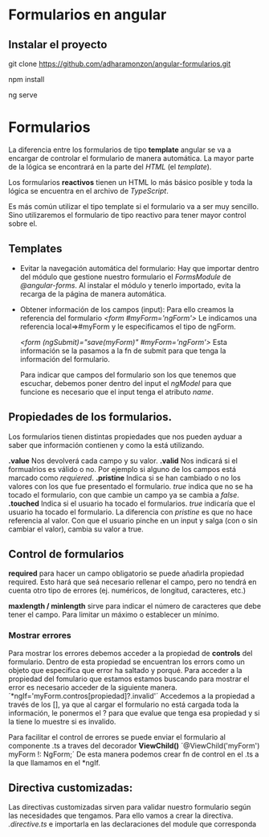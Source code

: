 # Formularios en angular

## Instalar el proyecto

git clone https://github.com/adharamonzon/angular-formularios.git

npm install

ng serve

# Formularios 

La diferencia entre los formularios de tipo **template** angular se va a encargar de controlar el formulario de manera automática. La mayor parte de la lógica se encontrará en la parte del *HTML* (el *template*).

Los formularios **reactivos** tienen un HTML lo más básico posible y toda la lógica se encuentra en el archivo de *TypeScript*.

Es más común utilizar el tipo template si el formulario va a ser muy sencillo. Sino utilizaremos el formulario de tipo reactivo para tener mayor control sobre el.   

## Templates

+ Evitar la navegación automática del formulario: 
  Hay que importar dentro del módulo que gestione nuestro formulario el *FormsModule* de *@angular-forms*.
  Al instalar el módulo y tenerlo importado, evita la recarga de la página de manera automática. 

+ Obtener información de los campos (input):
  Para ello creamos la referencia del formulario *<form #myForm='ngForm'>* Le indicamos una referencia local=>#myForm y le especificamos el tipo de ngForm. 
  
  *<form (ngSubmit)="save(myForm)" #myForm='ngForm'>* Esta información se la pasamos a la fn de submit para que tenga la información del formulario. 

  Para indicar que campos del formulario son los que tenemos que escuchar, debemos poner dentro del input el *ngModel* para que funcione es necesario que el input tenga el atributo *name*.

## Propiedades de los formularios. 
Los formularios tienen distintas propiedades que nos pueden ayduar a saber que información contienen y como la está utilizando. 

**.value** Nos devolverá cada campo y su valor. 
**.valid** Nos indicará si el formualrios es válido o no. Por ejemplo si alguno de los campos está marcado como *requiered*. 
**.pristine** Indica si se han cambiado o no los valores con los que fue presentado el formulario. *true* indica que no se ha tocado el formulario, con que cambie un campo ya se cambia a *false*. 
**.touched**  Indica si el usuario ha tocado el formularios. *true* indicaría que el usuario ha tocado el formulario. La diferencia con *pristine* es que no hace referencia al valor. Con que el usuario pinche en un input y salga (con o sin cambiar el valor), cambia su valor a true. 
## Control de formularios

  **required** para hacer un campo obligatorio se puede añadirla propiedad required. Esto hará que seá necesario rellenar el campo, pero no tendrá en cuenta otro tipo de errores (ej. numéricos, de longitud, caracteres, etc.)

  **maxlength / minlength** sirve para indicar el número de caracteres que debe tener el campo. Para limitar un máximo o establecer un mínimo. 

  ### Mostrar errores
  Para mostrar los errores debemos acceder a la propiedad de **controls** del formulario. Dentro de esta propiedad se encuentran los errors como un objeto que especifica que error ha saltado y porqué. 
  Para acceder a la propiedad del fomulario que estamos estamos buscando para mostrar el error es necesario acceder de la siguiente manera. 
  ´*ngIf='myForm.contros[propiedad]?.invalid'´ Accedemos a la propiedad a través de los [], ya que al cargar el formulario no está cargada toda la información, le ponermos el ? para que evalue que tenga esa propiedad y si la tiene lo muestre si es invalido.

Para facilitar el control de errores se puede enviar el formulario al componente .ts a traves del decorador **ViewChild()** 
´@ViewChild('myForm') myForm !: NgForm;´ De esta manera podemos crear fn de control en el .ts a la que llamamos en el *ngIf.

## Directiva customizadas: 

Las directivas customizadas sirven para validar nuestro formulario según las necesidades que tengamos. Para ello vamos a crear la directiva. *.directive.ts* e importarla en las declaraciones del module que corresponda